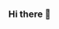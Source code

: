 ### Hi there 👋

<!--
**Shalini0312/Shalini0312** is a ✨ _special_ ✨ repository because its `README.md` (this file) appears on your GitHub profile.
Create a text file with the specified input in it.
Use the structure to create the specified tasks and then declare the inputs in it.
Create a file named details.txt and then initialise to the file pointer *of.
And then read the inputs from the file using fscanf and in the r mode.
Create the choice variable a to decide which operations to be performed.
And then create a function named INIT to initialise all the inputs.
And then declare the function named ADD_PASSENGER to add the details of the passenger.
